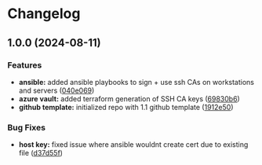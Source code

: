 # Changelog

## 1.0.0 (2024-08-11)


### Features

* **ansible:** added ansible playbooks to sign + use ssh CAs on workstations and servers ([040e069](https://github.com/genirohtea/azure-ssh-certs/commit/040e0694e810ea195f72f1cfefc6f3664488dfcf))
* **azure vault:** added terraform generation of SSH CA keys ([69830b6](https://github.com/genirohtea/azure-ssh-certs/commit/69830b693327e48cd6a8f3cb7b77aec065209528))
* **github template:** initialized repo with 1.1 github template ([1912e50](https://github.com/genirohtea/azure-ssh-certs/commit/1912e50fa3cbad9cf5ecaf9dd90fda2ffdfa7ad0))


### Bug Fixes

* **host key:** fixed issue where ansible wouldnt create cert due to existing file ([d37d55f](https://github.com/genirohtea/azure-ssh-certs/commit/d37d55f71d61cf01c3966e0c84693434b63f4c24))

